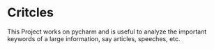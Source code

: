 # Critcles
This Project works on pycharm and is useful to analyze the important keywords of a large information, say articles, speeches, etc.
